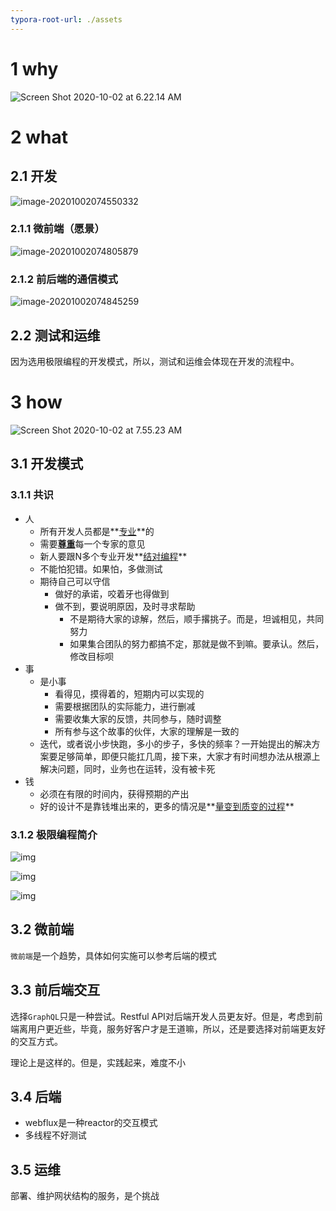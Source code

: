 ```yaml
---
typora-root-url: ./assets
---
```


# 1 why

![Screen Shot 2020-10-02 at 6.22.14 AM](/Screen%20Shot%202020-10-02%20at%206.22.14%20AM.png)

# 2 what

## 2.1 开发

![image-20201002074550332](/image-20201002074550332.png)

### 2.1.1 微前端（愿景）

![image-20201002074805879](/image-20201002074805879.png)

### 2.1.2 前后端的通信模式

![image-20201002074845259](/image-20201002074845259.png)



## 2.2 测试和运维

因为选用极限编程的开发模式，所以，测试和运维会体现在开发的流程中。

# 3 how

![Screen Shot 2020-10-02 at 7.55.23 AM](/Screen%20Shot%202020-10-02%20at%207.55.23%20AM.png)

## 3.1 开发模式

### 3.1.1 共识

- 人
  - 所有开发人员都是**<u>专业</u>**的
  - 需要<u>**尊重**</u>每一个专家的意见
  - 新人要跟N多个专业开发**<u>结对编程</u>**
  - 不能怕犯错。如果怕，多做测试
  - 期待自己可以守信
    - 做好的承诺，咬着牙也得做到
    - 做不到，要说明原因，及时寻求帮助
      - 不是期待大家的谅解，然后，顺手撂挑子。而是，坦诚相见，共同努力
      - 如果集合团队的努力都搞不定，那就是做不到嘛。要承认。然后，修改目标呗
- 事
  - 是小事
    - 看得见，摸得着的，短期内可以实现的
    - 需要根据团队的实际能力，进行删减
    - 需要收集大家的反馈，共同参与，随时调整
    - 所有参与这个故事的伙伴，大家的理解是一致的
  - 迭代，或者说小步快跑，多小的步子，多快的频率？一开始提出的解决方案要足够简单，即便只能扛几周，接下来，大家才有时间想办法从根源上解决问题，同时，业务也在运转，没有被卡死
- 钱
  - 必须在有限的时间内，获得预期的产出
  - 好的设计不是靠钱堆出来的，更多的情况是**<u>量变到质变的过程</u>**

### 3.1.2 极限编程简介

![img](/v2-eb34bfa36fb3db9d34faed7ce0bd642f_1440w.jpg)

![img](/v2-bad3b106b0f98fdffc42566d793840d1_r.jpg)

![img](/v2-e4e40290c0b6fd150cdb2006d0af5fb4_1440w.jpg)

## 3.2 微前端

`微前端`是一个趋势，具体如何实施可以参考后端的模式

## 3.3 前后端交互

选择`GraphQL`只是一种尝试。Restful API对后端开发人员更友好。但是，考虑到前端离用户更近些，毕竟，服务好客户才是王道嘛，所以，还是要选择对前端更友好的交互方式。

理论上是这样的。但是，实践起来，难度不小

## 3.4 后端

- webflux是一种reactor的交互模式
- 多线程不好测试

## 3.5 运维

部署、维护网状结构的服务，是个挑战

